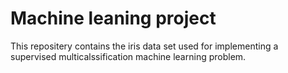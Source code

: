 # Machine leaning project 

This repositery contains the iris data set used for implementing a supervised multicalssification machine learning problem.


